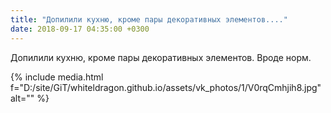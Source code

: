 ```yaml
---
title: "Допилили кухню, кроме пары декоративных элементов...."
date: 2018-09-17 04:35:00 +0300
---
```


Допилили кухню, кроме пары декоративных элементов. Вроде норм.

{% include media.html f="D:/site/GiT/whiteldragon.github.io/assets/vk_photos/1/V0rqCmhjih8.jpg" alt="" %}
